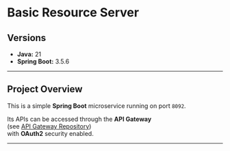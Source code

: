 # Basic Resource Server

## Versions
- **Java:** 21
- **Spring Boot:** 3.5.6

---

## Project Overview
This is a simple **Spring Boot** microservice running on port `8092`.

Its APIs can be accessed through the **API Gateway**  
(see [API Gateway Repository](https://github.com/ritujane78/api_gateway))  
with **OAuth2** security enabled.

---
